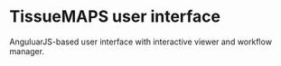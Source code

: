 # TissueMAPS user interface

AnguluarJS-based user interface with interactive viewer and workflow manager.
